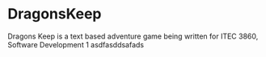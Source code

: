 DragonsKeep
===========

Dragons Keep is a text based adventure game being written for ITEC 3860, Software Development 1
asdfasddsafads